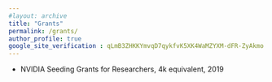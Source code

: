```yaml
---
#layout: archive
title: "Grants"
permalink: /grants/
author_profile: true
google_site_verification : qLmB3ZHKKYmvqD7qykfvK5XK4WaMZYXM-dFR-ZyAkmo
---
```


* NVIDIA Seeding Grants for Researchers, 4k equivalent, 2019